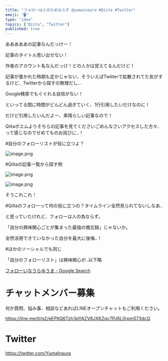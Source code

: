 ```yaml
---
title: "フォローは人のためならず @yumainaura #Qiita #Twitter"
emoji: "🖥"
type: "idea"
topics: ["Qiita", "Twitter"]
published: true
---
```


あああああの記事なんだっけー！

記事のタイトル思い出せない！

作者のアカウント名なんだっけ！どの人かは覚えてるんだけど！

記事が書かれた時期も定かじゃない、そういえばTwitterで拡散されてた気がするけど、Twitterから探すの無理だし…

Google検索でもぐぐれる自信がない！

といってる間に時間がどんどん過ぎていく、1行引用したいだけなのに！

だけど引用したいんだよー、素晴らしい記事なので！

Qiitaポエムよりそちらの記事を見てくださいごめんなさいアクセスした方々、って感じなのでせめてものお詫びに‥！

#自分のフォローリストが役に立つよ？

![image.png](https://qiita-image-store.s3.amazonaws.com/0/89618/833467cc-7ec9-d07f-5e4a-a3687a828684.png)


#Qiitaの記事一覧から探す例


![image.png](https://qiita-image-store.s3.amazonaws.com/0/89618/f34a048d-d6f6-5971-ec40-d4012cc0190a.png)

![image.png](https://qiita-image-store.s3.amazonaws.com/0/89618/e6fec0b5-0c81-41bd-0940-6e0558909d62.png)

そうこれこれ！

#Qiitaのフォローって何の役に立つの？タイムライン全然見られてないしなあ‥

と思っていたけれど、フォローは人の為ならず。

「自分の興味関心ごとが集まった最強の備忘録」じゃないか。

全然活用できていなかった自分を最大に後悔‥！

#ほかのソーシャルでも同じ

「自分のフォローリスト」は興味関心が‥以下略

[フォローいなうらゆうま - Google Search](https://www.google.com/search?q=%E3%83%95%E3%82%A9%E3%83%AD%E3%83%BC%E3%81%84%E3%81%AA%E3%81%86%E3%82%89%E3%82%86%E3%81%86%E3%81%BE&oq=%E3%83%95%E3%82%A9%E3%83%AD%E3%83%BC%E3%81%84%E3%81%AA%E3%81%86%E3%82%89%E3%82%86%E3%81%86%E3%81%BE&aqs=chrome..69i57.11654j0j7&sourceid=chrome&ie=UTF-8)








<!-- Update From Qiita API -->

# チャットメンバー募集


何か質問、悩み事、相談などあればLINEオープンチャットもご利用ください。

https://line.me/ti/g2/eEPltQ6Tzh3pYAZV8JXKZqc7PJ6L0rpm573dcQ





# Twitter


https://twitter.com/YumaInaura


<!-- Update From Qiita API -->


